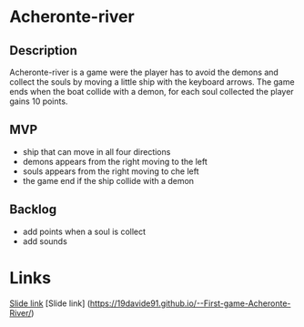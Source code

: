 # Acheronte-river

## Description

Acheronte-river is a game were the player has to avoid the demons and collect the souls by moving a little ship with the keyboard arrows.
The game ends when the boat collide with a demon, for each soul collected the player gains 10 points.

## MVP

- ship that can move in all four directions
- demons appears from the right moving to the left
- souls appears from the right moving to che left
- the game end if the ship collide with a demon

## Backlog

- add points when a soul is collect
- add sounds
# Links

[Slide link](https://docs.google.com/presentation/d/13ACLj6wkYzeGJ2GhLrOOOsDZvDb4u8UoEIsQ_w6xN6k/edit?usp=sharing)
[Slide link] (https://19davide91.github.io/--First-game-Acheronte-River/)
